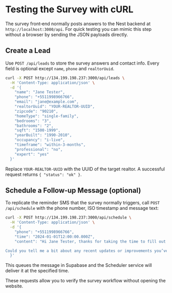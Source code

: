 # Testing the Survey with cURL

The survey front‑end normally posts answers to the Nest backend at `http://localhost:3000/api`. For quick testing you can mimic this step without a browser by sending the JSON payloads directly.

## Create a Lead

Use `POST /api/leads` to store the survey answers and contact info. Every field is optional except `name`, `phone` and `realtorUuid`.

```bash
curl -X POST http://134.199.198.237:3000/api/leads \
  -H 'Content-Type: application/json' \
  -d '{
    "name": "Jane Tester",
    "phone": "+5511998966766",
    "email": "jane@example.com",
    "realtorUuid": "YOUR-REALTOR-UUID",
    "zipcode": "90210",
    "homeType": "single-family",
    "bedrooms": "3",
    "bathrooms": "2",
    "sqft": "1500-1999",
    "yearBuilt": "1990-2010",
    "occupancy": "i-live",
    "timeframe": "within-3-months",
    "professional": "no",
    "expert": "yes"
  }'
```

Replace `YOUR-REALTOR-UUID` with the UUID of the target realtor. A successful request returns `{ "status": "ok" }`.

## Schedule a Follow‑up Message (optional)

To replicate the reminder SMS that the survey normally triggers, call `POST /api/schedule` with the phone number, ISO timestamp and message text:

```bash
curl -X POST http://134.199.198.237:3000/api/schedule \
  -H 'Content-Type: application/json' \
  -d '{
    "phone": "+5511998966766",
    "time": "2024-01-01T12:00:00.000Z",
    "content": "Hi Jane Tester, thanks for taking the time to fill out the home valuation survey. To help refine your estimate, I’d like to ask a couple of quick questions.

Could you tell me a bit about any recent updates or improvements you’ve made to the property? Things like kitchen remodels, new roofing, or updated flooring can really influence value."
  }'
```

This queues the message in Supabase and the Scheduler service will deliver it at the specified time.

These requests allow you to verify the survey workflow without opening the website.
